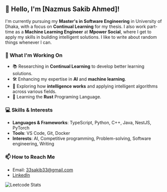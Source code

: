 


## 👋 Hello, I'm [Nazmus Sakib Ahmed]!

I'm currently pursuing my **Master's in Software Engineering** in University of Dhaka, with a focus on **Continual Learning** for my thesis. I also work part-time as a **Machine Learning Engineer** at **Mpower Social**, where I get to apply my skills in building intelligent solutions. I like to write about random things whenever I can. 

### 🌱 What I'm Working On
- 📚 Researching in **Continual Learning** to develop better learning solutions.
- 🛠 Enhancing my expertise in **AI** and **machine learning**.
- 🤖 Exploring how **intelligence works** and applying intelligent algorithms across various fields.
- 🦀 Learning the **Rust** Programing Language.

### 💻 Skills & Interests
- **Languages & Frameworks**: TypeScript, Python, C++, Java, NestJS, PyTorch
- **Tools**: VS Code, Git, Docker
- **Interests**:  AI, Competitive programming, Problem-solving, Software engineering, Writing

### 📫 How to Reach Me
- Email: [33sakib33@gmail.com](mailto:33sakib33@gmail.com)
- [LinkedIn](https://www.linkedin.com/in/33sakib33/)

![Leetcode Stats](https://leetcard.jacoblin.cool/sakibwastooshort?theme=forest)






